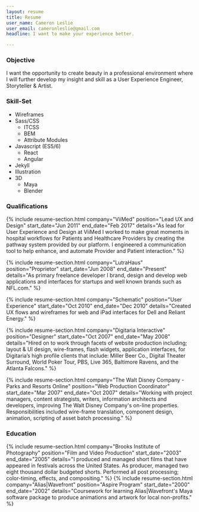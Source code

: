 ```yaml
---
layout: resume
title: Resume
user_name: Cameron Leslie
user_email: cameronleslie@gmail.com
headline: I want to make your experience better.

---
```

<h3 class="trafalgar">Objective</h3>

I want the opportunity to create beauty in a professional environment where I will further develop my insight and skill as a User Experience Engineer, Storyteller & Artist.

<h3 class="trafalgar">Skill-Set</h3>

- Wireframes
- Sass/CSS
  - ITCSS
  - BEM
  - Attribute Modules
- Javascript (ES5/6)
  - React
  - Angular
- Jekyll
- Illustration
- 3D
  - Maya
  - Blender

<h3 class="trafalgar">Qualifications</h3>

{% include resume-section.html
  company="ViiMed"
  position="Lead UX and Design"
  start_date="Jun 2011"
  end_date="Feb 2017"
  details="As lead for User Experience and Design at ViiMed I worked to make great moments in hospital workflows for Patients and Healthcare Providers by creating the pathway system provided by our platform. I engineered a communication tool to help enhance, and automate Provider and Patient interaction."
%}

{% include resume-section.html
  company="LutraHaus"
  position="Proprietor"
  start_date="Jun 2008"
  end_date="Present"
  details="As primary freelance developer I brand, design and develop web applications and interfaces for startups and well known brands such as NFL.com."
%}

{% include resume-section.html
  company="Schematic"
  position="User Experience"
  start_date="Oct 2010"
  end_date="Dec 2010"
  details="Created UX flows and wireframes for web and iPad interfaces for Dell and Reliant Energy."
%}

{% include resume-section.html
  company="Digitaria Interactive"
  position="Designer"
  start_date="Oct 2007"
  end_date="May 2008"
  details="Hired on to work through facets of website production including; layout & UI design, wire-frames, flash widgets, application interfaces, for Digitaria’s high profile clients that include: Miller Beer Co., Digital Theater Surround, World Poker Tour, PBS, Live 365, Baltimore Ravens, and the Atlanta Falcons."
%}

{% include resume-section.html
  company="The Walt Disney Company - Parks and Resorts Online"
  position="Web Production Coordinator"
  start_date="Mar 2007"
  end_date="Oct 2007"
  details="Working with project managers, content strategists, writers, information architects and developers, improving The Walt Disney Company's on-line properties. Responsibilities included wire-frame translation, component design, animation, scripting of asset batch processing."
%}

<h3 class="trafalgar">Education</h3>

{% include resume-section.html
  company="Brooks Institute of Photography"
  position="Film and Video Production"
  start_date="2003"
  end_date="2005"
  details="I produced and managed short films that have appeared in festivals across the United States. As producer, managed two eight thousand dollar budgeted shorts. Performed all post processing; color-timing, effects, and compositing."
%}
{% include resume-section.html
  company="Alias|Wavefront"
  position="Aspire Program"
  start_date="2000"
  end_date="2002"
  details="Coursework for learning Alias|Wavefront's Maya software package to produce animations and artwork for local non-profits."
%}
